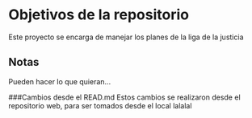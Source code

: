 # Objetivos de la repositorio

Este proyecto se encarga de manejar los planes de la liga de la justicia


## Notas
Pueden hacer lo que quieran...

###Cambios desde el READ.md
Estos cambios se realizaron desde el repositorio web, para ser tomados desde el local
lalalal